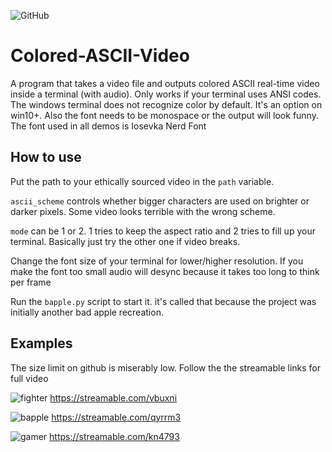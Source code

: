 ![GitHub](https://img.shields.io/github/license/hunar4321/life_code)

# Colored-ASCII-Video
A program that takes a video file and outputs colored ASCII real-time video inside a terminal (with audio). Only works if your terminal uses ANSI codes. The windows terminal does not recognize color by default. It's an option on win10+. Also the font needs to be monospace or the output will look funny. The font used in all demos is Iosevka Nerd Font

How to use
-------------
Put the path to your ethically sourced video in the `path` variable. 

`ascii_scheme` controls whether bigger characters are used on brighter or darker pixels. Some video looks terrible with the wrong scheme.

`mode` can be 1 or 2. 1 tries to keep the aspect ratio and 2 tries to fill up your terminal. Basically just try the other one if video breaks.

Change the font size of your terminal for lower/higher resolution. If you make the font too small audio will desync because it takes too long to think per frame

Run the `bapple.py` script to start it. it's called that because the project was initially another bad apple recreation.

Examples
---------
The size limit on github is miserably low. Follow the the streamable links for full video

![fighter](https://user-images.githubusercontent.com/96934612/202935752-28bbe7c7-34e9-475e-8e94-73be04358da9.gif)
https://streamable.com/vbuxni

![bapple](https://user-images.githubusercontent.com/96934612/202935774-eb57d621-dc68-4917-94f9-1b1fe77a54be.gif)
https://streamable.com/qyrrm3

![gamer](https://user-images.githubusercontent.com/96934612/202935903-ff8285fa-95af-41b6-9614-d499234711e8.gif)
https://streamable.com/kn4793
